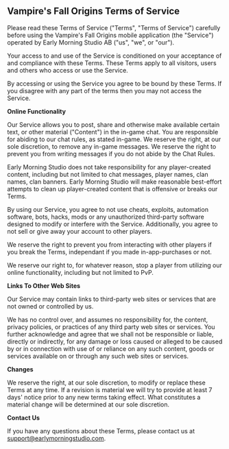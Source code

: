 ## Vampire's Fall Origins Terms of Service

Please read these Terms of Service ("Terms", "Terms of Service") carefully before using the Vampire's Fall Origins mobile application (the "Service") operated by Early Morning Studio AB ("us", "we", or "our").

Your access to and use of the Service is conditioned on your acceptance of and compliance with these Terms. These Terms apply to all visitors, users and others who access or use the Service.

By accessing or using the Service you agree to be bound by these Terms. If you disagree with any part of the terms then you may not access the Service.

**Online Functionality**

Our Service allows you to post, share and otherwise make available certain text, or other material ("Content") in the in-game chat. You are responsible for abiding to our chat rules, as stated in-game. We reserve the right, at our sole discretion, to remove any in-game messages. We reserve the right to prevent you from writing messages if you do not abide by the Chat Rules.

Early Morning Studio does not take responsibility for any player-created content, including but not limited to chat messages, player names, clan names, clan banners. Early Morning Studio will make reasonable best-effort attempts to clean up player-created content that is offensive or breaks our Terms.

By using our Service, you agree to not use cheats, exploits, automation software, bots, hacks, mods or any unauthorized third-party software designed to modify or interfere with the Service. Additionally, you agree to not sell or give away your account to other players.

We reserve the right to prevent you from interacting with other players if you break the Terms, independant if you made in-app-purchases or not.

We reserve our right to, for whatever reason, stop a player from utilizing our online functionality, including but not limited to PvP.

**Links To Other Web Sites**

Our Service may contain links to third-party web sites or services that are not owned or controlled by us.

We has no control over, and assumes no responsibility for, the content, privacy policies, or practices of any third party web sites or services. You further acknowledge and agree that we shall not be responsible or liable, directly or indirectly, for any damage or loss caused or alleged to be caused by or in connection with use of or reliance on any such content, goods or services available on or through any such web sites or services.

**Changes**

We reserve the right, at our sole discretion, to modify or replace these Terms at any time. If a revision is material we will try to provide at least 7 days' notice prior to any new terms taking effect. What constitutes a material change will be determined at our sole discretion.

**Contact Us**

If you have any questions about these Terms, please contact us at support@earlymorningstudio.com.
